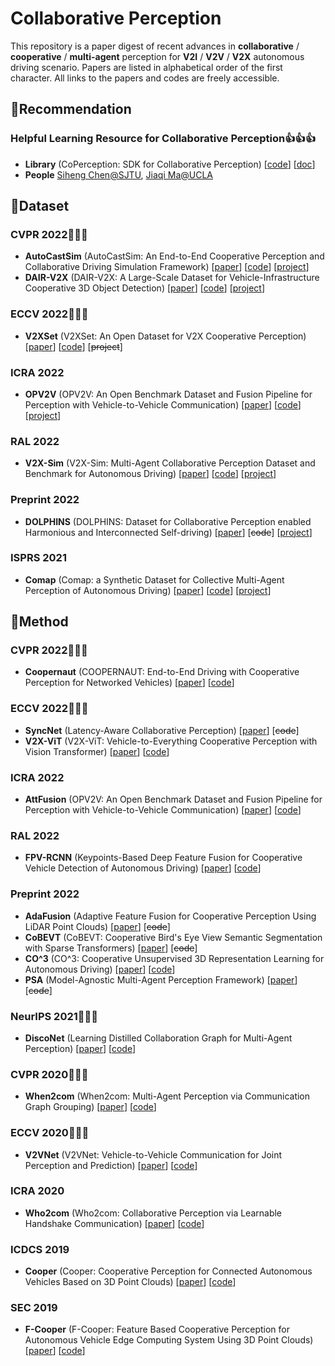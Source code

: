 # Collaborative Perception

This repository is a paper digest of recent advances in **collaborative** / **cooperative** / **multi-agent** perception for **V2I** / **V2V** / **V2X** autonomous driving scenario. Papers are listed in alphabetical order of the first character. All links to the papers and codes are freely accessible.



## :star2:Recommendation

### Helpful Learning Resource for Collaborative Perception:thumbsup::thumbsup::thumbsup:

- **Library** (CoPerception: SDK for Collaborative Perception) [[code](https://github.com/coperception/coperception)] [[doc](https://coperception.readthedocs.io/en/latest/)]
- **People** [Siheng Chen@SJTU](https://scholar.google.com/citations?hl=en&user=W_Q33RMAAAAJ&view_op=list_works&sortby=pubdate), [Jiaqi Ma@UCLA](https://scholar.google.com/citations?hl=en&user=S3cQz1AAAAAJ&view_op=list_works&sortby=pubdate)



## :bookmark:Dataset

### CVPR 2022:tada::tada::tada:

- **AutoCastSim** (AutoCastSim: An End-to-End Cooperative Perception and Collaborative Driving Simulation Framework) [[paper](https://arxiv.org/abs/2205.02222)] [[code](https://github.com/hangqiu/AutoCastSim)] [[project](https://utexas.app.box.com/v/coopernaut-dataset)]
- **DAIR-V2X** (DAIR-V2X: A Large-Scale Dataset for Vehicle-Infrastructure Cooperative 3D Object Detection) [[paper](https://arxiv.org/abs/2204.05575)] [[code](https://github.com/AIR-THU/DAIR-V2X)] [[project](https://thudair.baai.ac.cn/index)]

### ECCV 2022:tada::tada::tada:

- **V2XSet** (V2XSet: An Open Dataset for V2X Cooperative Perception) [[paper](https://arxiv.org/abs/2203.10638)] [[code](https://github.com/DerrickXuNu/OpenCOOD)] [~~project~~]

### ICRA 2022

- **OPV2V** (OPV2V: An Open Benchmark Dataset and Fusion Pipeline for Perception with Vehicle-to-Vehicle Communication) [[paper](https://arxiv.org/abs/2109.07644)] [[code](https://github.com/DerrickXuNu/OpenCOOD)] [[project](https://mobility-lab.seas.ucla.edu/opv2v/)]

### RAL 2022

- **V2X-Sim** (V2X-Sim: Multi-Agent Collaborative Perception Dataset and Benchmark for Autonomous Driving) [[paper](https://arxiv.org/abs/2202.08449)] [[code](https://github.com/ai4ce/V2X-Sim/)] [[project](https://ai4ce.github.io/V2X-Sim/)]

### Preprint 2022

- **DOLPHINS** (DOLPHINS: Dataset for Collaborative Perception enabled Harmonious and Interconnected Self-driving) [[paper](https://arxiv.org/abs/2207.07609)] [~~code~~] [[project](https://dolphins-dataset.net/)]

### ISPRS 2021

- **Comap** (Comap: a Synthetic Dataset for Collective Multi-Agent Perception of Autonomous Driving) [[paper](https://ui.adsabs.harvard.edu/abs/2021ISPAr43B2..255Y/abstract)] [[code](https://github.com/YuanYunshuang/cosense-simulation)] [[project](https://seafile.cloud.uni-hannover.de/d/1c52826e98d34c0399a4/)]



## :bookmark:Method

### CVPR 2022:tada::tada::tada:

- **Coopernaut** (COOPERNAUT: End-to-End Driving with Cooperative Perception for Networked Vehicles) [[paper](https://arxiv.org/abs/2205.02222)] [[code](https://github.com/UT-Austin-RPL/Coopernaut)]

### ECCV 2022:tada::tada::tada:

- **SyncNet** (Latency-Aware Collaborative Perception) [[paper](https://arxiv.org/abs/2207.08560)] [~~code~~]
- **V2X-ViT** (V2X-ViT: Vehicle-to-Everything Cooperative Perception with Vision Transformer) [[paper](https://arxiv.org/abs/2203.10638)] [[code](https://github.com/DerrickXuNu/v2x-vit)]

### ICRA 2022

- **AttFusion** (OPV2V: An Open Benchmark Dataset and Fusion Pipeline for Perception with Vehicle-to-Vehicle Communication) [[paper](https://arxiv.org/abs/2109.07644)] [[code](https://github.com/DerrickXuNu/OpenCOOD)]

### RAL 2022

- **FPV-RCNN** (Keypoints-Based Deep Feature Fusion for Cooperative Vehicle Detection of Autonomous Driving) [[paper](https://arxiv.org/abs/2109.11615)] [[code](https://github.com/YuanYunshuang/FPV_RCNN)]

### Preprint 2022

- **AdaFusion** (Adaptive Feature Fusion for Cooperative Perception Using LiDAR Point Clouds) [[paper](https://arxiv.org/abs/2208.00116)] [~~code~~]
- **CoBEVT** (CoBEVT: Cooperative Bird's Eye View Semantic Segmentation with Sparse Transformers) [[paper](https://arxiv.org/abs/2207.02202)] [~~code~~]
- **CO^3** (CO^3: Cooperative Unsupervised 3D Representation Learning for Autonomous Driving) [[paper](https://arxiv.org/abs/2206.04028)] [[code](https://github.com/Runjian-Chen/CO3)]
- **PSA** (Model-Agnostic Multi-Agent Perception Framework) [[paper](https://arxiv.org/abs/2203.13168)] [~~code~~]

### NeurIPS 2021:tada::tada::tada:

- **DiscoNet** (Learning Distilled Collaboration Graph for Multi-Agent Perception) [[paper](https://arxiv.org/abs/2111.00643)] [[code](https://github.com/ai4ce/DiscoNet)]

### CVPR 2020:tada::tada::tada:

- **When2com** (When2com: Multi-Agent Perception via Communication Graph Grouping) [[paper](https://arxiv.org/abs/2006.00176)] [[code](https://github.com/GT-RIPL/MultiAgentPerception)]

### ECCV 2020:tada::tada::tada:

- **V2VNet** (V2VNet: Vehicle-to-Vehicle Communication for Joint Perception and Prediction) [[paper](https://arxiv.org/abs/2008.07519)] [[code](https://github.com/coperception/coperception)]

### ICRA 2020

- **Who2com** (Who2com: Collaborative Perception via Learnable Handshake Communication) [[paper](https://arxiv.org/abs/2003.09575)] [[code](https://github.com/GT-RIPL/MultiAgentPerception)]

### ICDCS 2019

- **Cooper** (Cooper: Cooperative Perception for Connected Autonomous Vehicles Based on 3D Point Clouds) [[paper](https://arxiv.org/abs/1905.05265)] [[code](https://github.com/DerrickXuNu/OpenCOOD)]

### SEC 2019

- **F-Cooper** (F-Cooper: Feature Based Cooperative Perception for Autonomous Vehicle Edge Computing System Using 3D Point Clouds) [[paper](https://arxiv.org/abs/1909.06459)] [[code](https://github.com/DerrickXuNu/OpenCOOD)]

